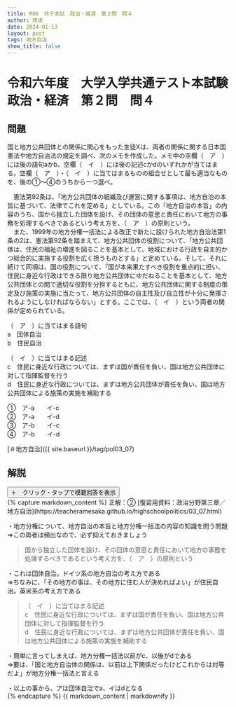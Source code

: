 ```yaml
---
title: R06　共テ本試　政治・経済　第２問　問４
author: 雨坂
date: 2024-01-13
layout: post
tags: 地方自治
show_title: false
---
```

  
# 令和六年度　大学入学共通テスト本試験　政治・経済　第２問　問４  
  
## 問題  
国と地方公共団体との関係に関心をもった生徒Xは、両者の関係に関する日本国憲法や地方自治法の規定を調べ、次のメモを作成した。メモ中の空欄（　ア　）には後の語句aかb、空欄（　イ　）には後の記述cかdのいずれかが当てはまる。空欄（　ア　）・（　イ　）に当てはまるものの組合せとして最も適当なものを、後の①〜④のうちから一つ選べ。  
  
　憲法第92条は、「地方公共団体の組織及び運営に関する事項は、地方自治の本旨に基づいて、法律でこれを定める」としている。この「地方自治の本旨」の内容のうち、国から独立した団体を設け、その団体の意思と責任において地方の事務を処理するべきであるという考え方を、（　ア　）の原則という。  
　また、1999年の地方分権一括法による改正で新たに設けられた地方自治法第1条の2は、憲法第92条を踏まえて、地方公共団体の役割について、「地方公共団体は、住民の福祉の増進を図ることを基本として、地域における行政を自主的かつ総合的に実施する役割を広く担うものとする」と定めている。そして、それに続けて同項は、国の役割について、「国が本来果たすべき役割を重点的に担い、住民に身近な行政はできる限り地方公共団体にゆだねることを基本として、地方公共団体との間で適切な役割を分担するともに、地方公共団体に関する制度の策定及び施策の実施に当たって、地方公共団体の自主性及び自立性が十分に発揮されるようにしなければならない」とする。ここでは、（　イ　）という両者の関係が定められている。  
  
（　ア　）に当てはまる語句  
a　団体自治  
b　住民自治  
  
（　イ　）に当てはまる記述  
c　住民に身近な行政については、まずは国が責任を負い、国は地方公共団体に対して指揮監督を行う  
d　住民に身近な行政については、まずは地方公共団体が責任を負い、国は地方公共団体による施策の実施を補助する  
  
①　ア-a　　イ-c  
②　ア-a　　イ-d  
③　ア-b　　イ-c  
④　ア-b　　イ-d  
  
[＃地方自治]({{ site.baseurl }}/tag/pol03_07)  
  
## 解説  
<div class="collapsible">
  <button class="collapsible-button">＋　クリック・タップで模範回答を表示</button>
  <div class="collapsible-content">
    {% capture markdown_content %}
正解：②  
[復習用資料：政治分野第三章／地方自治](https://teacheramesaka.github.io/highschoolpolitics/03_07.html)  
  
・地方分権について、地方自治の本旨と地方分権一括法の内容の知識を問う問題  
⇒この両者は頻出なので、必ず抑えておきましょう  
  
>国から独立した団体を設け、その団体の意思と責任において地方の事務を処理するべきであるという考え方を、（　ア　）の原則という  
  
・これは団体自治。ドイツ系の地方自治の考え方である  
⇒ちなみに、「その地方の事は、その地方に住む人が決めればよい」が住民自治。英米系の考え方である  
  
>（　イ　）に当てはまる記述  
>c　住民に身近な行政については、まずは国が責任を負い、国は地方公共団体に対して指揮監督を行う  
>d　住民に身近な行政については、まずは地方公共団体が責任を負い、国は地方公共団体による施策の実施を補助する  
  
・簡単に言ってしまえば、地方分権一括法以前がc、以後がdである  
⇒要は、「国と地方自治体の関係は、以前は上下関係だったけどこれからは対等だよ」が地方分権一括法と言える  
  
・以上の事から、アは団体自治でa、イはdとなる  
    {% endcapture %}
    {{ markdown_content | markdownify }}
  </div>
</div>

